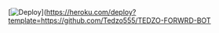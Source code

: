[![Deploy](https://www.herokucdn.com/deploy/button.svg)](https://heroku.com/deploy?template=https://github.com/Tedzo555/TEDZO-FORWRD-BOT

